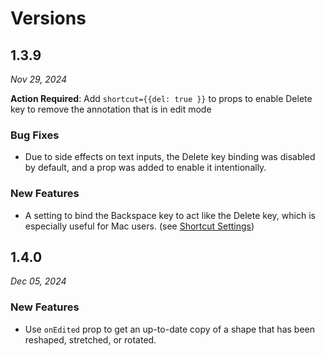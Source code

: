 # Versions

## 1.3.9

_Nov 29, 2024_

__Action Required__: Add `shortcut={{del: true }}` to props to enable Delete key to remove the annotation that is in edit mode

### Bug Fixes
* Due to side effects on text inputs, the Delete key binding was disabled by default, and a prop was added to enable it intentionally.

### New Features
* A setting to bind the Backspace key to act like the Delete key, which is especially useful for Mac users. (see [Shortcut Settings](https://github.com/TaqBostan/react-image-label?tab=readme-ov-file#shortcut-settings))
  
## 1.4.0

_Dec 05, 2024_

### New Features
* Use `onEdited` prop to get an up-to-date copy of a shape that has been reshaped, stretched, or rotated.
